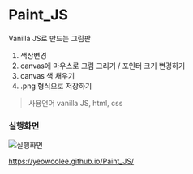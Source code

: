# Paint_JS
Vanilla JS로 만드는 그림판

1. 색상변경  
2. canvas에 마우스로 그림 그리기 / 포인터 크기 변경하기     
3. canvas 색 채우기
4. .png 형식으로 저장하기


>사용언어 vanilla JS, html, css
    
### 실행화면
    
![실행화면](https://user-images.githubusercontent.com/41581554/75862918-02bd4680-5e43-11ea-9b0f-a4b8b198113d.png)


https://yeowoolee.github.io/Paint_JS/

